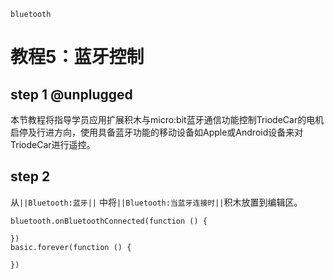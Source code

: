 ```package
bluetooth
```

# 教程5：蓝牙控制

## step 1 @unplugged

本节教程将指导学员应用扩展积木与micro:bit蓝牙通信功能控制TriodeCar的电机启停及行进方向，使用具备蓝牙功能的移动设备如Apple或Android设备来对TriodeCar进行遥控。

## step 2

从``||Bluetooth:蓝牙||`` 中将``||Bluetooth:当蓝牙连接时||``积木放置到编辑区。

```blocks
bluetooth.onBluetoothConnected(function () {
    
})
basic.forever(function () {
	
})
```
<script src="https://makecode.com/gh-pages-embed.js"></script><script>makeCodeRender("{{ site.makecode.home_url }}", "{{ site.github.owner_name }}/{{ site.github.repository_name }}");</script>
